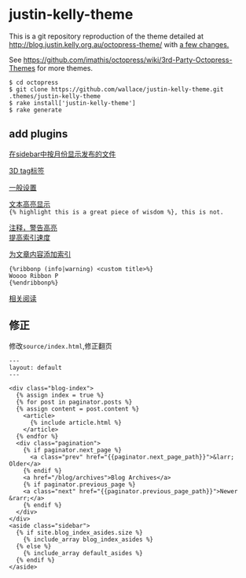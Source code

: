justin-kelly-theme
==================

This is a git repository reproduction of the theme detailed at http://blog.justin.kelly.org.au/octopress-theme/ with [a few changes.](https://github.com/wallace/justin-kelly-theme/commits/master)

See https://github.com/imathis/octopress/wiki/3rd-Party-Octopress-Themes for more themes.

    $ cd octopress
    $ git clone https://github.com/wallace/justin-kelly-theme.git .themes/justin-kelly-theme
    $ rake install['justin-kelly-theme']
    $ rake generate

add plugins
---
[在sidebar中按月份显示发布的文件](https://github.com/rcmdnk/monthly-archive)

[3D tag标签](https://github.com/josephcc/octopress-cumulus)

[一般设置](http://www.tuicool.com/articles/ZzeqieQ)

[文本高亮显示](https://github.com/thesp0nge/octopress_highlight_plugin)  
`{% highlight this is a great piece of wisdom %}, this is not.`

[注释，警告高亮](https://github.com/aar0nTw/Ribbonp)  
[提高索引速度](http://tonyarnold.com/2014/03/27/speeding-up-jekylls-latent-semantic-mapping.html)

[为文章内容添加索引](http://brizzled.clapper.org/blog/2012/02/04/generating-a-table-of-contents-in-octopress/#styling)

```
{%ribbonp (info|warning) <custom title>%}
Woooo Ribbon P
{%endribbonp%}
```

[相关阅读](https://github.com/huangbowen521/octopress-syncPost)

修正
---
修改`source/index.html`,修正翻页

```
---
layout: default
---

<div class="blog-index">
  {% assign index = true %}
  {% for post in paginator.posts %}
  {% assign content = post.content %}
    <article>
      {% include article.html %}
    </article>
  {% endfor %}
  <div class="pagination">
    {% if paginator.next_page %}
      <a class="prev" href="{{paginator.next_page_path}}">&larr; Older</a>
    {% endif %}
    <a href="/blog/archives">Blog Archives</a>
    {% if paginator.previous_page %}
    <a class="next" href="{{paginator.previous_page_path}}">Newer &rarr;</a>
    {% endif %}
  </div>
</div>
<aside class="sidebar">
  {% if site.blog_index_asides.size %}
    {% include_array blog_index_asides %}
  {% else %}
    {% include_array default_asides %}
  {% endif %}
</aside>

```

